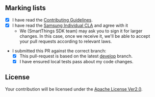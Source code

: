 <!--
Thank you for your interest in contributing to the SmartThings SDK for Direct Connected Devices.
Please read & check through marking lists before submitting pull requests.
--> 

## Marking lists
- [x] I have read the [Contributing Guidelines](https://github.com/SmartThingsCommunity/st-device-sdk-c/blob/master/CONTRIBUTING.md).
- [x] I have read the [Samsung Individual CLA](https://github.com/SmartThingsCommunity/st-device-sdk-c/blob/master/doc/SAMSUNGCLA.docx) and agree with it
     * We (SmartThings SDK team) may ask you to sign it for larger changes. In this case, once we receive it, we'll be able to accept your pull requests according to relevant laws.

- I submitted this PR against the correct branch: 
  - [x] This pull-request is based on the latest [develop](https://github.com/SmartThingsCommunity/st-device-sdk-c/tree/develop) branch.
  - [x] I have ensured local tests pass about my code changes.

## License

Your contribution will be licensed under the [Apache License Ver2.0](https://github.com/SmartThingsCommunity/st-device-sdk-c/blob/master/LICENSE).
